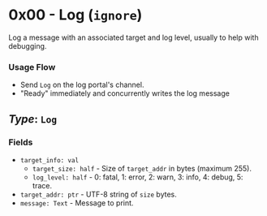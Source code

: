 # 0x00 - Log (`ignore`)

Log a message with an associated target and log level, usually to help with
debugging.

### Usage Flow
 - Send `Log` on the log portal's channel.
 - "Ready" immediately and concurrently writes the log message

## *Type*: `Log`

### Fields

 - `target_info: val`
   - `target_size: half` - Size of `target_addr` in bytes (maximum 255).
   - `log_level: half` - 0: fatal, 1: error, 2: warn, 3: info, 4: debug, 5:
     trace.
 - `target_addr: ptr` - UTF-8 string of `size` bytes.
 - `message: Text` - Message to print.
